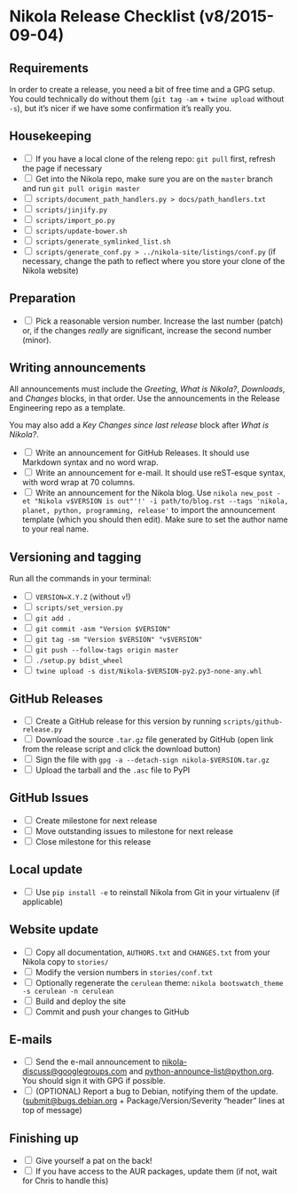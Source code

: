 # Nikola Release Checklist (v8/2015-09-04)

## Requirements

In order to create a release, you need a bit of free time and a GPG setup. You could technically do without them (`git tag -am` + `twine upload` without `-s`), but it’s nicer if we have some confirmation it’s really you.

## Housekeeping

 * <input type="checkbox"> If you have a local clone of the releng repo: `git pull` first, refresh the page if necessary
 * <input type="checkbox"> Get into the Nikola repo, make sure you are on the `master` branch and run `git pull origin master`
 * <input type="checkbox"> `scripts/document_path_handlers.py > docs/path_handlers.txt`
 * <input type="checkbox"> `scripts/jinjify.py`
 * <input type="checkbox"> `scripts/import_po.py`
 * <input type="checkbox"> `scripts/update-bower.sh`
 * <input type="checkbox"> `scripts/generate_symlinked_list.sh`
 * <input type="checkbox"> `scripts/generate_conf.py > ../nikola-site/listings/conf.py` (if necessary, change the path to reflect where you store your clone of the Nikola website)

## Preparation

 * <input type="checkbox"> Pick a reasonable version number. Increase the last number (patch) or, if the changes *really* are significant, increase the second number (minor).

## Writing announcements

All announcements must include the *Greeting*, *What is Nikola?*, *Downloads*, and *Changes* blocks, in that order. Use the announcements in the Release Engineering repo as a template.

You may also add a *Key Changes since last release* block after *What is Nikola?*.

 * <input type="checkbox"> Write an announcement for GitHub Releases. It should use Markdown syntax and no word wrap.
 * <input type="checkbox"> Write an announcement for e-mail. It should use reST-esque syntax, with word wrap at 70 columns.
 * <input type="checkbox"> Write an announcement for the Nikola blog. Use `nikola new_post -et "Nikola v$VERSION is out"'!' -i path/to/blog.rst --tags 'nikola, planet, python, programming, release'` to import the announcement template (which you should then edit). Make sure to set the author name to your real name.

## Versioning and tagging

Run all the commands in your terminal:

 * <input type="checkbox"> `VERSION=X.Y.Z` (without `v`!)
 * <input type="checkbox"> `scripts/set_version.py`
 * <input type="checkbox"> `git add .`
 * <input type="checkbox"> `git commit -asm "Version $VERSION"`
 * <input type="checkbox"> `git tag -sm "Version $VERSION" "v$VERSION"`
 * <input type="checkbox"> `git push --follow-tags origin master`
 * <input type="checkbox"> `./setup.py bdist_wheel`
 * <input type="checkbox"> `twine upload -s dist/Nikola-$VERSION-py2.py3-none-any.whl`

## GitHub Releases

 * <input type="checkbox"> Create a GitHub release for this version by running `scripts/github-release.py`
 * <input type="checkbox"> Download the source `.tar.gz` file generated by GitHub (open link from the release script and click the download button)
 * <input type="checkbox"> Sign the file with `gpg -a --detach-sign nikola-$VERSION.tar.gz`
 * <input type="checkbox"> Upload the tarball and the `.asc` file to PyPI

## GitHub Issues

 * <input type="checkbox"> Create milestone for next release
 * <input type="checkbox"> Move outstanding issues to milestone for next release
 * <input type="checkbox"> Close milestone for this release

## Local update

 * <input type="checkbox"> Use `pip install -e` to reinstall Nikola from Git in your virtualenv (if applicable)

## Website update

 * <input type="checkbox"> Copy all documentation, `AUTHORS.txt` and `CHANGES.txt` from your Nikola copy to `stories/`
 * <input type="checkbox"> Modify the version numbers in `stories/conf.txt`
 * <input type="checkbox"> Optionally regenerate the `cerulean` theme: `nikola bootswatch_theme -s cerulean -n cerulean`
 * <input type="checkbox"> Build and deploy the site
 * <input type="checkbox"> Commit and push your changes to GitHub

## E-mails

 * <input type="checkbox"> Send the e-mail announcement to <nikola-discuss@googlegroups.com> and <python-announce-list@python.org>. You should sign it with GPG if possible.
 * <input type="checkbox"> (OPTIONAL) Report a bug to Debian, notifying them of the update.  (<submit@bugs.debian.org> + Package/Version/Severity “header” lines at top of message)

## Finishing up

 * <input type="checkbox"> Give yourself a pat on the back!
 * <input type="checkbox"> If you have access to the AUR packages, update them (if not, wait for Chris to handle this)
